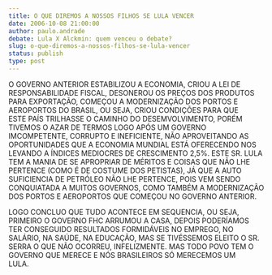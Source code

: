 ```yaml
---
title: O QUE DIREMOS A NOSSOS FILHOS SE LULA VENCER
date: 2006-10-08 21:00:00
author: paulo.andrade
debate: Lula X Alckmin: quem venceu o debate?
slug: o-que-diremos-a-nossos-filhos-se-lula-vencer
status: publish 
type: post
---
```


O GOVERNO ANTERIOR ESTABILIZOU A ECONOMIA, CRIOU A LEI DE RESPONSABILIDADE FISCAL, DESONEROU OS PREÇOS DOS PRODUTOS PARA EXPORTAÇÃO, COMEÇOU A MODERNIZAÇÃO DOS PORTOS E AEROPORTOS DO BRASIL, OU SEJA, CRIOU CONDIÇÕES PARA QUE ESTE PAÍS TRILHASSE O CAMINHO DO DESEMVOLVIMENTO, PORÉM TIVEMOS O AZAR DE TERMOS LOGO APÓS UM GOVERNO IMCOMPETENTE, CORRUPTO E INEFICIENTE, NÃO APROVEITANDO AS OPORTUNIDADES QUE A ECONOMIA MUNDIAL ESTÁ OFERECENDO NOS LEVANDO A ÍNDICES MEDIOCRES DE CRESCIMENTO 2,5%. ESTE SR. LULA TEM A MANIA DE SE APROPRIAR DE MÉRITOS E COISAS QUE NÃO LHE PERTENCE (COMO É DE COSTUME DOS PETISTAS), JÁ QUE A AUTO SUFICIENCIA DE PETRÓLEO NÃO LHE PERTENCE, POIS VEM SENDO CONQUIATADA A MUITOS GOVERNOS, COMO TAMBÉM A MODERNIZAÇÃO DOS PORTOS E AEROPORTOS QUE COMEÇOU NO GOVERNO ANTERIOR.


LOGO CONCLUO QUE TUDO ACONTECE EM SEQUENCIA, OU SEJA, PRIMEIRO O GOVERNO FHC ARRUMOU A CASA, DEPOIS PODERÍAMOS TER CONSEGUIDO RESULTADOS FORMIDÁVEIS NO EMPREGO, NO SALÁRIO, NA SAÚDE, NA EDUCAÇÃO, MAS SE TIVÉSSEMOS ELEITO O SR. SERRA O QUE NÃO OCORREU, INFELIZMENTE. MAS TODO POVO TEM O GOVERNO QUE MERECE E NÓS BRASILEIROS SÓ MERECEMOS UM LULA.    


